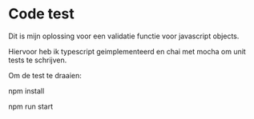 # Code test

Dit is mijn oplossing voor een validatie functie voor javascript objects.

Hiervoor heb ik typescript geimplementeerd en chai met mocha om unit tests te schrijven.


Om de test te draaien:

npm install

npm run start
